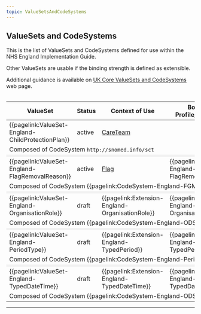 ```yaml
---
topic: ValueSetsAndCodeSystems
---
```

## ValueSets and CodeSystems

This is the list of ValueSets and CodeSystems defined for use within the NHS England Implementation Guide.

Other ValueSets are usable if the binding strength is defined as extensible.
<br> 

Additional guidance is available on <a href="https://simplifier.net/guide/UK-Core-Implementation-Guide-STU3-Sequence/Home/Terminology/ValueSetsandCodeSystems.page.md?version=current" target="_blank">UK Core ValueSets and CodeSystems</a> web page.
<br><br>

<style>
 [class*=override] {
 	background-color:#f2f2f2;
	 }
</style>

<table id="valuesetlist" title= "List of all ValueSets and CodeSystems">
<thead>
<tr>
<th class="width40" scope="col">ValueSet</th>
<th class="width10" scope="col">Status</th>
<th class="width20" scope="col">Context of Use</th>
<th class="width20" scope="col">Bound in Profile/Extension</th>
<th class="width10" scope="col">C&TA Sprint</th>
</tr>
</thead>
<tbody>

<tr>
<td>{{pagelink:ValueSet-England-ChildProtectionPlan}}</td>
<td>active</td>
<td><a href='https://www.hl7.org/fhir/r4/careteam.html' target="_blank">CareTeam</a></td>
<td></td>
<td>1</td>
</tr>
<tr>
<td colspan="5">Composed of CodeSystem <code>http://snomed.info/sct</code></td>
</tr>

<tr>
<td colspan="5" class="override"></td>
</tr>
<tr>
<td>{{pagelink:ValueSet-England-FlagRemovalReason}}</td>
<td>active</td>
<td><a href='https://simplifier.net/guide/UK-Core-Implementation-Guide-STU3-Sequence/Home/ProfilesandExtensions/Profile-UKCore-Flag?version=current' target="_blank">Flag</a></td>
<td>{{pagelink:Extension-England-FlagRemovalReason}}</td>
<td>1</td>
</tr>
<tr>
<td colspan="5">Composed of CodeSystem {{pagelink:CodeSystem-England-FGMRemovalReason}}</td>
</tr>

<tr>
<td colspan="5" class="override"></td>
</tr>
<tr>
<td>{{pagelink:ValueSet-England-OrganisationRole}}</td>
<td>draft</td>
<td>{{pagelink:Extension-England-OrganisationRole}}</td>
<td>{{pagelink:Extension-England-OrganisationRole}}</td>
<td>2</td>
</tr>
<tr>
<td colspan="5">Composed of CodeSystem {{pagelink:CodeSystem-England-ODSOrganisationRole}}</td>
</tr>

<tr>
<td colspan="5" class="override"></td>
</tr>
<tr>
<td>{{pagelink:ValueSet-England-PeriodType}}</td>
<td>draft</td>
<td>{{pagelink:Extension-England-TypedPeriod}}</td>
<td>{{pagelink:Extension-England-TypedPeriod}}</td>
<td>2</td>
</tr>
<tr>
<td colspan="5">Composed of CodeSystem {{pagelink:CodeSystem-England-PeriodType}}</td>
</tr>

<tr>
<td colspan="5" class="override"></td>
</tr>
<tr>
<td>{{pagelink:ValueSet-England-TypedDateTime}}</td>
<td>draft</td>
<td>{{pagelink:Extension-England-TypedDateTime}}</td>
<td>{{pagelink:Extension-England-TypedDateTime}}</td>
<td>2</td>
</tr>
<tr>
<td colspan="5">Composed of CodeSystem {{pagelink:CodeSystem-England-ODSDateTime}}</td>
</tr>

</tbody>
</table>

---
